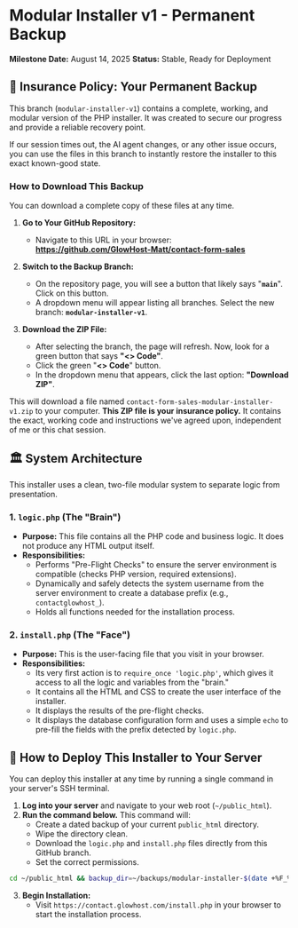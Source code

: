 # Modular Installer v1 - Permanent Backup

**Milestone Date:** August 14, 2025
**Status:** Stable, Ready for Deployment

## 🚨 Insurance Policy: Your Permanent Backup

This branch (`modular-installer-v1`) contains a complete, working, and modular version of the PHP installer. It was created to secure our progress and provide a reliable recovery point.

If our session times out, the AI agent changes, or any other issue occurs, you can use the files in this branch to instantly restore the installer to this exact known-good state.

### How to Download This Backup

You can download a complete copy of these files at any time.

1.  **Go to Your GitHub Repository:**
    *   Navigate to this URL in your browser:
        **https://github.com/GlowHost-Matt/contact-form-sales**

2.  **Switch to the Backup Branch:**
    *   On the repository page, you will see a button that likely says "**`main`**". Click on this button.
    *   A dropdown menu will appear listing all branches. Select the new branch: **`modular-installer-v1`**.

3.  **Download the ZIP File:**
    *   After selecting the branch, the page will refresh. Now, look for a green button that says **"<> Code"**.
    *   Click the green "**<> Code**" button.
    *   In the dropdown menu that appears, click the last option: **"Download ZIP"**.

This will download a file named `contact-form-sales-modular-installer-v1.zip` to your computer. **This ZIP file is your insurance policy.** It contains the exact, working code and instructions we've agreed upon, independent of me or this chat session.

## 🏛️ System Architecture

This installer uses a clean, two-file modular system to separate logic from presentation.

### 1. `logic.php` (The "Brain")
*   **Purpose:** This file contains all the PHP code and business logic. It does not produce any HTML output itself.
*   **Responsibilities:**
    *   Performs "Pre-Flight Checks" to ensure the server environment is compatible (checks PHP version, required extensions).
    *   Dynamically and safely detects the system username from the server environment to create a database prefix (e.g., `contactglowhost_`).
    *   Holds all functions needed for the installation process.

### 2. `install.php` (The "Face")
*   **Purpose:** This is the user-facing file that you visit in your browser.
*   **Responsibilities:**
    *   Its very first action is to `require_once 'logic.php'`, which gives it access to all the logic and variables from the "brain."
    *   It contains all the HTML and CSS to create the user interface of the installer.
    *   It displays the results of the pre-flight checks.
    *   It displays the database configuration form and uses a simple `echo` to pre-fill the fields with the prefix detected by `logic.php`.

## 🚀 How to Deploy This Installer to Your Server

You can deploy this installer at any time by running a single command in your server's SSH terminal.

1.  **Log into your server** and navigate to your web root (`~/public_html`).
2.  **Run the command below.** This command will:
    *   Create a dated backup of your current `public_html` directory.
    *   Wipe the directory clean.
    *   Download the `logic.php` and `install.php` files directly from this GitHub branch.
    *   Set the correct permissions.

```bash
cd ~/public_html && backup_dir=~/backups/modular-installer-$(date +%F_%H-%M-%S) && mkdir -p "$backup_dir" && (shopt -s dotglob; mv * "$backup_dir"/ 2>/dev/null || true) && curl -L -o logic.php https://raw.githubusercontent.com/GlowHost-Matt/contact-form-sales/modular-installer-v1/logic.php && curl -L -o install.php https://raw.githubusercontent.com/GlowHost-Matt/contact-form-sales/modular-installer-v1/install.php && chmod 644 logic.php install.php && echo "Modular installer deployed successfully."
```

3.  **Begin Installation:**
    *   Visit `https://contact.glowhost.com/install.php` in your browser to start the installation process.